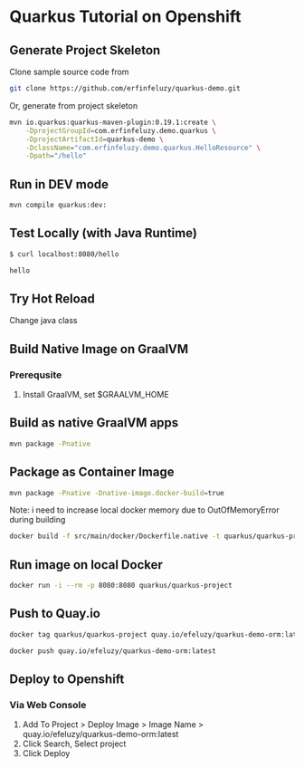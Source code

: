 # Quarkus Tutorial on Openshift

## Generate Project Skeleton

Clone sample source code from

```bash
git clone https://github.com/erfinfeluzy/quarkus-demo.git 
 ``` 
 
Or, generate from project skeleton

```bash
mvn io.quarkus:quarkus-maven-plugin:0.19.1:create \
    -DprojectGroupId=com.erfinfeluzy.demo.quarkus \
    -DprojectArtifactId=quarkus-demo \
    -DclassName="com.erfinfeluzy.demo.quarkus.HelloResource" \
    -Dpath="/hello"
 ```   
    
## Run in DEV mode

```bash
mvn compile quarkus:dev:
```

## Test Locally (with Java Runtime)
```bash
$ curl localhost:8080/hello
```

```bash
hello
```

## Try Hot Reload
Change java class

## Build Native Image on GraalVM

### Prerequsite
1. Install GraalVM, set $GRAALVM_HOME

## Build as native GraalVM apps
```bash
mvn package -Pnative
```

## Package as Container Image
```bash
mvn package -Pnative -Dnative-image.docker-build=true
```
Note: i need to increase local docker memory due to OutOfMemoryError during building


```bash
docker build -f src/main/docker/Dockerfile.native -t quarkus/quarkus-project .
```

## Run image on local Docker

```bash
docker run -i --rm -p 8080:8080 quarkus/quarkus-project
```

## Push to Quay.io

```bash
docker tag quarkus/quarkus-project quay.io/efeluzy/quarkus-demo-orm:latest

docker push quay.io/efeluzy/quarkus-demo-orm:latest
```

## Deploy to Openshift
### Via Web Console
1. Add To Project > Deploy Image > Image Name > quay.io/efeluzy/quarkus-demo-orm:latest
2. Click Search, Select project
3. Click Deploy
